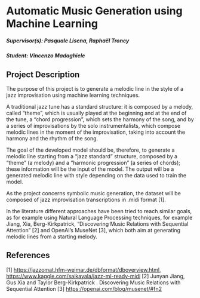 # Automatic Music Generation using Machine Learning

##### Supervisor(s): Pasquale Lisena, Raphaël Troncy 
##### Student: Vincenzo Madaghiele

## Project Description

The purpose of this project is to generate a melodic line in the style of a jazz improvisation using machine learning techniques.

A traditional jazz tune has a standard structure: it is composed by a melody, called “theme”, which is usually played at the beginning and at the end of the tune, a “chord progression”, which sets the harmony of the song, and by a series of improvisations by the solo instrumentalists, which compose melodic lines in the moment of the improvisation, taking into account the harmony and the rhythm of the song.

The goal of the developed model should be, therefore, to generate a melodic line starting from a “jazz standard” structure, composed by a “theme” (a melody) and a “harmonic progression” (a series of chords); these information will be the input of the model. The output will be a generated melodic line with style depending on the data used to train the model.

As the project concerns symbolic music generation, the dataset will be composed of jazz improvisation transcriptions in .midi format [1].

In the literature different approaches have been tried to reach similar goals, as for example using Natural Language Processing techniques, for example Jiang, Xia, Berg-Kirkpatrick, “Discovering Music Relations with Sequential Attention” [2] and OpenAI’s MuseNet [3], which both aim at generating melodic lines from a starting melody.

## References

[1] https://jazzomat.hfm-weimar.de/dbformat/dboverview.html, https://www.kaggle.com/saikayala/jazz-ml-ready-midi
[2] Junyan Jiang, Gus Xia and Taylor Berg-Kirkpatrick . Discovering Music Relations with Sequential Attention 
[3] https://openai.com/blog/musenet/#fn2

